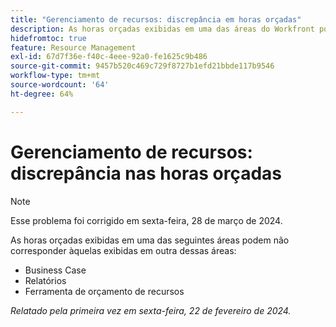 ```yaml
---
title: "Gerenciamento de recursos: discrepância em horas orçadas"
description: As horas orçadas exibidas em uma das áreas do Workfront podem não corresponder àquelas exibidas em outra área.
hidefromtoc: true
feature: Resource Management
exl-id: 67d7f36e-f40c-4eee-92a0-fe1625c9b486
source-git-commit: 9457b520c469c729f8727b1efd21bbde117b9546
workflow-type: tm+mt
source-wordcount: '64'
ht-degree: 64%

---
```


# Gerenciamento de recursos: discrepância nas horas orçadas

>[!NOTE]
>
>Esse problema foi corrigido em sexta-feira, 28 de março de 2024.

As horas orçadas exibidas em uma das seguintes áreas podem não corresponder àquelas exibidas em outra dessas áreas:

* Business Case
* Relatórios
* Ferramenta de orçamento de recursos

_Relatado pela primeira vez em sexta-feira, 22 de fevereiro de 2024._
